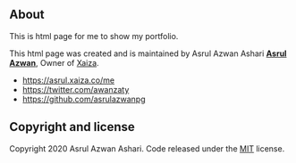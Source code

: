 ## About

This is html page for me to show my portfolio.

This html page was created and is maintained by Asrul Azwan Ashari **[Asrul Azwan](https://awan.xaiza.co/me)**, Owner of [Xaiza](https://xaiza.co).

* https://asrul.xaiza.co/me
* https://twitter.com/awanzaty
* https://github.com/asrulazwanpg

## Copyright and license
Copyright 2020 Asrul Azwan Ashari. Code released under the [MIT](https://github.com/BlackrockDigital/startbootstrap-freelancer/blob/gh-pages/LICENSE) license.


